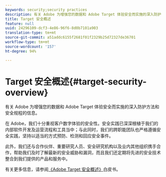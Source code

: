 ```yaml
---
keywords: security;security practices
description: 有关 Adobe 为增强您的数据和 Adobe Target 体验安全而实施的深入防护方法和安全规程的信息。
title: Target 安全概述
feature: null
uuid: 24296109-dcf3-4e86-96f6-8d0b7101a903
translation-type: tm+mt
source-git-commit: a51addc6155f2681f01f2329b25d72327de36701
workflow-type: tm+mt
source-wordcount: '157'
ht-degree: 94%

---
```



# Target 安全概述{#target-security-overview}

有关 Adobe 为增强您的数据和 Adobe Target 体验安全而实施的深入防护方法和安全规程的信息。

在 Adobe，我们十分重视客户数字体验的安全性。安全实践已深深根植于我们的内部软件开发及运营流程和工具当中；与此同时，我们的跨职能团队也严格遵循安全实践，坚持以适当的方式预防、检测和回应安全事件。

此外，我们还与合作伙伴、重要研究人员、安全研究机构以及业内其他组织携手合作，帮助我们及时了解最新的安全威胁和漏洞，而且我们还定期将先进的安全技术整合到我们提供的产品和服务中。

有关更多信息，请参阅[《Adobe Target 安全概述》](https://wwwimages.adobe.com/content/dam/Adobe/en/security/pdfs/AdobeTargetSecurityOverview.pdf)白皮书。
